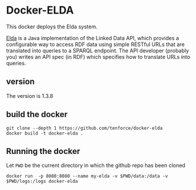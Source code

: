 # Docker-ELDA

This docker deploys the Elda system.

[Elda](https://github.com/epimorphics/elda) is a Java implementation of the Linked Data API, which provides a configurable way to access RDF data using simple RESTful URLs that are translated into queries to a SPARQL endpoint. The API developer (probably you) writes an API spec (in RDF) which specifies how to translate URLs into queries.

## version

The version is 1.3.8

## build the docker

```
git clone --depth 1 https://github.com/tenforce/docker-elda
docker build -t docker-elda .
```

## Running the docker

Let `PWD` be the current directory in which the github repo has been cloned

```
docker run  -p 8080:8080 --name my-elda -v $PWD/data:/data -v $PWD/logs:/logs docker-elda
```